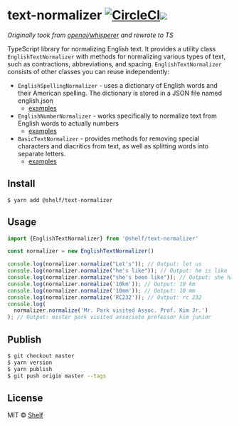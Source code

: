 # text-normalizer [![CircleCI](https://circleci.com/gh/shelfio/text-normalizer/tree/master.svg?style=svg)](https://circleci.com/gh/shelfio/text-normalizer/tree/master)![](https://img.shields.io/badge/code_style-prettier-ff69b4.svg)
_Originally took from [openai/whisperer](https://github.com/openai/whisper/tree/main/whisper/normalizers) and rewrote to TS_

TypeScript library for normalizing English text. It provides a utility class `EnglishTextNormalizer` with methods for normalizing various types of text, such as contractions, abbreviations, and spacing.
`EnglishTextNormalizer` consists of other classes you can reuse independently:
- `EnglishSpellingNormalizer` -  uses a dictionary of English words and their American spelling. The dictionary is stored in a JSON file named english.json
  - [examples](https://github.com/shelfio/text-normalizer/blob/master/src/english.test.ts#L71-L76)
- `EnglishNumberNormalizer` - works specifically to normalize text from English words to actually numbers
  - [examples](https://github.com/shelfio/text-normalizer/blob/master/src/english-number.test.ts)
- `BasicTextNormalizer` - provides methods for removing special characters and diacritics from text, as well as splitting words into separate letters.
  - [examples](https://github.com/shelfio/text-normalizer/blob/master/src/basic.test.ts)

## Install

```
$ yarn add @shelf/text-normalizer
```

## Usage

```js
import {EnglishTextNormalizer} from '@shelf/text-normalizer'

const normalizer = new EnglishTextNormalizer()

console.log(normalizer.normalize("Let's")); // Output: let us
console.log(normalizer.normalize("he's like")); // Output: he is like
console.log(normalizer.normalize("she's been like")); // Output: she has been like
console.log(normalizer.normalize('10km')); // Output: 10 km
console.log(normalizer.normalize('10mm')); // Output: 10 mm
console.log(normalizer.normalize('RC232')); // Output: rc 232
console.log(
  normalizer.normalize('Mr. Park visited Assoc. Prof. Kim Jr.')
); // Output: mister park visited associate professor kim junior

```

## Publish

```sh
$ git checkout master
$ yarn version
$ yarn publish
$ git push origin master --tags
```

## License

MIT © [Shelf](https://shelf.io)
